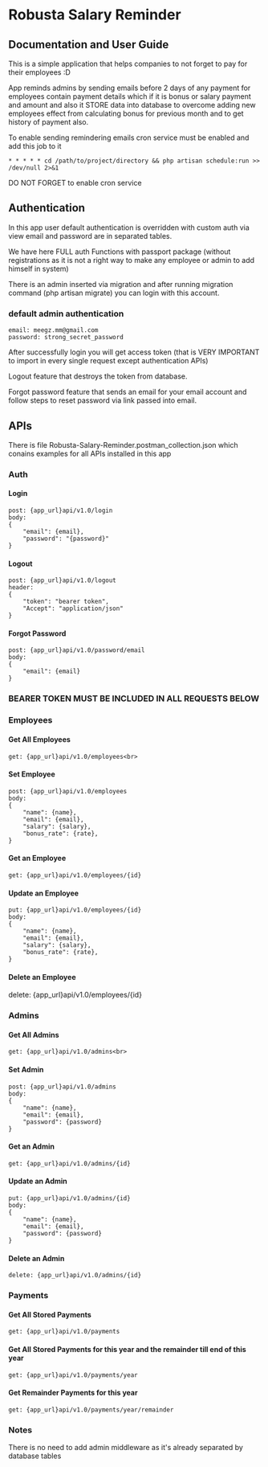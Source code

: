 # Robusta Salary Reminder #

## Documentation and User Guide ##
This is a simple application that helps companies to not forget to pay for their employees :D

App reminds admins by sending emails before 2 days of any payment for employees contain payment details which if it is bonus or salary payment and amount and also it STORE data into database to overcome adding new employees effect from calculating bonus for previous month and to get history of payment also.

To enable sending remindering emails cron service must be enabled and add this job to it
```
* * * * * cd /path/to/project/directory && php artisan schedule:run >> /dev/null 2>&1
```
DO NOT FORGET to enable cron service 

## Authentication ##
In this app user default authentication is overridden with custom auth via view email and password are in separated tables.

We have here FULL auth Functions with passport package (without registrations as it is not a right way to make any employee or admin to add himself in system)

There is an admin inserted via migration and after running migration command (php artisan migrate) you can login with this account.

### default admin authentication ###
```
email: meegz.mm@gmail.com
password: strong_secret_password
```
After successfully login you will get access token (that is VERY IMPORTANT to import in every single request except authentication APIs)

Logout feature that destroys the token from database.

Forgot password feature that sends an email for your email account and follow steps to reset password via link passed into email.


## APIs ##
There is file Robusta-Salary-Reminder.postman_collection.json which conains examples for all APIs installed in this app

### Auth ###
#### Login ####
```
post: {app_url}api/v1.0/login
body:
{
	"email": {email},
	"password": "{password}"
}
```

#### Logout ####
```
post: {app_url}api/v1.0/logout
header:
{
    "token": "bearer token",
    "Accept": "application/json"
}
```

#### Forgot Password ####
```
post: {app_url}api/v1.0/password/email
body:
{
	"email": {email}
}
```

### BEARER TOKEN MUST BE INCLUDED IN ALL REQUESTS BELOW ###

### Employees ###
#### Get All Employees ####
```
get: {app_url}api/v1.0/employees<br>
```
#### Set Employee ####
```
post: {app_url}api/v1.0/employees
body:
{
    "name": {name},
    "email": {email},
    "salary": {salary},
    "bonus_rate": {rate},
}
```

#### Get an Employee ####
```
get: {app_url}api/v1.0/employees/{id}
```
#### Update an Employee ####
```
put: {app_url}api/v1.0/employees/{id}
body:
{
    "name": {name},
    "email": {email},
    "salary": {salary},
    "bonus_rate": {rate},
}
```
#### Delete an Employee ####
delete: {app_url}api/v1.0/employees/{id}<br>

### Admins ###
#### Get All Admins ####
```
get: {app_url}api/v1.0/admins<br>
```
#### Set Admin ####
```
post: {app_url}api/v1.0/admins
body:
{
    "name": {name},
    "email": {email},
    "password": {password}
}
```

#### Get an Admin ####
```
get: {app_url}api/v1.0/admins/{id}
```
#### Update an Admin ####
```
put: {app_url}api/v1.0/admins/{id}
body:
{
    "name": {name},
    "email": {email},
    "password": {password}
}
```

#### Delete an Admin ####
```
delete: {app_url}api/v1.0/admins/{id}
```
### Payments ###
#### Get All Stored Payments ####
```
get: {app_url}api/v1.0/payments
```
#### Get All Stored Payments for this year and the remainder till end of this year ####
```
get: {app_url}api/v1.0/payments/year
```
#### Get Remainder Payments for this year ####
```
get: {app_url}api/v1.0/payments/year/remainder
```

### Notes ###
There is no need to add admin middleware as it's already separated by database tables

